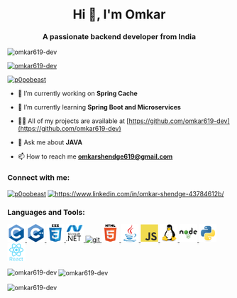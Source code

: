 <h1 align="center">Hi 👋, I'm Omkar</h1>
<h3 align="center">A passionate backend developer from India</h3>

<p align="left"> <img src="https://komarev.com/ghpvc/?username=omkar619-dev&label=Profile%20views&color=0e75b6&style=flat" alt="omkar619-dev" /> </p>

<p align="left"> <a href="https://github.com/ryo-ma/github-profile-trophy"><img src="https://github-profile-trophy.vercel.app/?username=omkar619-dev" alt="omkar619-dev" /></a> </p>

<p align="left"> <a href="https://twitter.com/p0pobeast" target="blank"><img src="https://img.shields.io/twitter/follow/p0pobeast?logo=twitter&style=for-the-badge" alt="p0pobeast" /></a> </p>

- 🔭 I’m currently working on **Spring Cache**

- 🌱 I’m currently learning **Spring Boot and Microservices**

- 👨‍💻 All of my projects are available at [https://github.com/omkar619-dev](https://github.com/omkar619-dev)

- 💬 Ask me about **JAVA**

- 📫 How to reach me **omkarshendge619@gmail.com**

<h3 align="left">Connect with me:</h3>
<p align="left">
<a href="https://twitter.com/p0pobeast" target="blank"><img align="center" src="https://raw.githubusercontent.com/rahuldkjain/github-profile-readme-generator/master/src/images/icons/Social/twitter.svg" alt="p0pobeast" height="30" width="40" /></a>
<a href="https://linkedin.com/in/https://www.linkedin.com/in/omkar-shendge-43784612b/" target="blank"><img align="center" src="https://raw.githubusercontent.com/rahuldkjain/github-profile-readme-generator/master/src/images/icons/Social/linked-in-alt.svg" alt="https://www.linkedin.com/in/omkar-shendge-43784612b/" height="30" width="40" /></a>
</p>

<h3 align="left">Languages and Tools:</h3>
<p align="left"> <a href="https://www.cprogramming.com/" target="_blank" rel="noreferrer"> <img src="https://raw.githubusercontent.com/devicons/devicon/master/icons/c/c-original.svg" alt="c" width="40" height="40"/> </a> <a href="https://www.w3schools.com/cpp/" target="_blank" rel="noreferrer"> <img src="https://raw.githubusercontent.com/devicons/devicon/master/icons/cplusplus/cplusplus-original.svg" alt="cplusplus" width="40" height="40"/> </a> <a href="https://www.w3schools.com/css/" target="_blank" rel="noreferrer"> <img src="https://raw.githubusercontent.com/devicons/devicon/master/icons/css3/css3-original-wordmark.svg" alt="css3" width="40" height="40"/> </a> <a href="https://dotnet.microsoft.com/" target="_blank" rel="noreferrer"> <img src="https://raw.githubusercontent.com/devicons/devicon/master/icons/dot-net/dot-net-original-wordmark.svg" alt="dotnet" width="40" height="40"/> </a> <a href="https://git-scm.com/" target="_blank" rel="noreferrer"> <img src="https://www.vectorlogo.zone/logos/git-scm/git-scm-icon.svg" alt="git" width="40" height="40"/> </a> <a href="https://www.w3.org/html/" target="_blank" rel="noreferrer"> <img src="https://raw.githubusercontent.com/devicons/devicon/master/icons/html5/html5-original-wordmark.svg" alt="html5" width="40" height="40"/> </a> <a href="https://www.java.com" target="_blank" rel="noreferrer"> <img src="https://raw.githubusercontent.com/devicons/devicon/master/icons/java/java-original.svg" alt="java" width="40" height="40"/> </a> <a href="https://developer.mozilla.org/en-US/docs/Web/JavaScript" target="_blank" rel="noreferrer"> <img src="https://raw.githubusercontent.com/devicons/devicon/master/icons/javascript/javascript-original.svg" alt="javascript" width="40" height="40"/> </a> <a href="https://www.linux.org/" target="_blank" rel="noreferrer"> <img src="https://raw.githubusercontent.com/devicons/devicon/master/icons/linux/linux-original.svg" alt="linux" width="40" height="40"/> </a> <a href="https://nodejs.org" target="_blank" rel="noreferrer"> <img src="https://raw.githubusercontent.com/devicons/devicon/master/icons/nodejs/nodejs-original-wordmark.svg" alt="nodejs" width="40" height="40"/> </a> <a href="https://www.python.org" target="_blank" rel="noreferrer"> <img src="https://raw.githubusercontent.com/devicons/devicon/master/icons/python/python-original.svg" alt="python" width="40" height="40"/> </a> <a href="https://reactjs.org/" target="_blank" rel="noreferrer"> <img src="https://raw.githubusercontent.com/devicons/devicon/master/icons/react/react-original-wordmark.svg" alt="react" width="40" height="40"/> </a> </p>

<p><img align="left" src="https://github-readme-stats.vercel.app/api/top-langs?username=omkar619-dev&show_icons=true&locale=en&layout=compact" alt="omkar619-dev" /></p>

<p>&nbsp;<img align="center" src="https://github-readme-stats.vercel.app/api?username=omkar619-dev&show_icons=true&locale=en" alt="omkar619-dev" /></p>

<p><img align="center" src="https://github-readme-streak-stats.herokuapp.com/?user=omkar619-dev&" alt="omkar619-dev" /></p>
